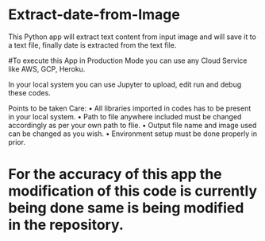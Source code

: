 # Extract-date-from-Image
This Python app will extract text content from input image and will save it to a text file, finally date is extracted from the text file. 

#To execute this App in Production Mode you can use any Cloud Service like AWS, GCP, Heroku.

In your local system you can use Jupyter to upload, edit run and debug these codes.

Points to be taken Care:
•	All libraries imported in codes has to be present in your local system.
•	Path to file anywhere included must be changed accordingly as per your own path to flie.
• Output file name and image used can be changed as you wish.
•	Environment setup must be done properly in prior.


# For the accuracy of this app the modification of this code is currently being done same is being modified in the repository.
